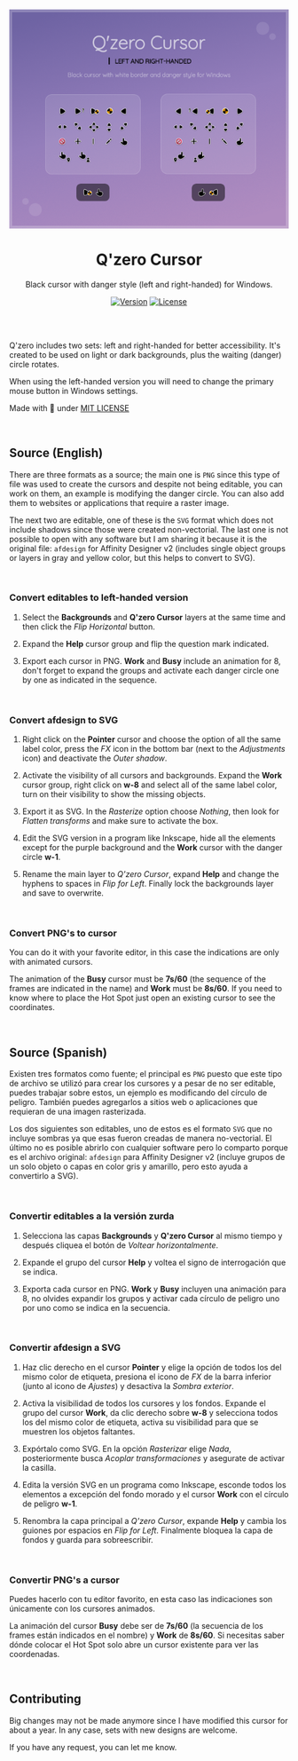 </br>
<p align="center"><a href="#"><img src="set/Preview.png" align="center" alt="Drop Icons"/></a></p>
<h1 align="center">Q'zero Cursor</h1>
<p align="center">Black cursor with danger style (left and right-handed) for Windows.</p>
<p align="center">
<a href="#"><img alt="Version" src="https://img.shields.io/badge/Version-1.0-8c79b7?style=flat-square&labelColor=343B45"/></a>
<a href="LICENSE"><img alt="License" src="https://img.shields.io/github/license/genesistoxical/drop-icons?color=8c79b7&label=License&style=flat-square&labelColor=343B45"/></a>
</p>
</br>

</br>

Q'zero includes two sets: left and right-handed for better accessibility. It's created to be used on light or dark backgrounds, plus the waiting (danger) circle rotates.

When using the left-handed version you will need to change the primary mouse button in Windows settings.

Made with 🤍 under [MIT LICENSE](LICENSE)
</br>

</br>

## Source (English)
There are three formats as a source; the main one is `PNG` since this type of file was used to create the cursors and despite not being editable, you can work on them, an example is modifying the danger circle. You can also add them to websites or applications that require a raster image.

The next two are editable, one of these is the `SVG` format which does not include shadows since those were created non-vectorial. The last one is not possible to open with any software but I am sharing it because it is the original file: `afdesign` for Affinity Designer v2 (includes single object groups or layers in gray and yellow color, but this helps to convert to SVG).

</br>

### Convert editables to left-handed version

1. Select the **Backgrounds** and **Q'zero Cursor** layers at the same time and then click the *Flip Horizontal* button.

2. Expand the **Help** cursor group and flip the question mark indicated.

3. Export each cursor in PNG. **Work** and **Busy** include an animation for 8, don't forget to expand the groups and activate each danger circle one by one as indicated in the sequence.

</br>

### Convert afdesign to SVG

1. Right click on the **Pointer** cursor and choose the option of all the same label color, press the *FX* icon in the bottom bar (next to the *Adjustments* icon) and deactivate the *Outer shadow*.

2. Activate the visibility of all cursors and backgrounds. Expand the **Work** cursor group, right click on **w-8** and select all of the same label color, turn on their visibility to show the missing objects.

4. Export it as SVG. In the *Rasterize* option choose *Nothing*, then look for *Flatten transforms* and make sure to activate the box.

5. Edit the SVG version in a program like Inkscape, hide all the elements except for the purple background and the **Work** cursor with the danger circle **w-1**.

6. Rename the main layer to *Q'zero Cursor*, expand **Help** and change the hyphens to spaces in *Flip for Left*. Finally lock the backgrounds layer and save to overwrite.

</br>

### Convert PNG's to cursor

You can do it with your favorite editor, in this case the indications are only with animated cursors.

The animation of the **Busy** cursor must be **7s/60** (the sequence of the frames are indicated in the name) and **Work** must be **8s/60**. If you need to know where to place the Hot Spot just open an existing cursor to see the coordinates.
</br>

</br>

## Source (Spanish)
Existen tres formatos como fuente; el principal es `PNG` puesto que este tipo de archivo se utilizó para crear los cursores y a pesar de no ser editable, puedes trabajar sobre estos, un ejemplo es modificando del círculo de peligro. También puedes agregarlos a sitios web o aplicaciones que requieran de una imagen rasterizada.

Los dos siguientes son editables, uno de estos es el formato `SVG` que no incluye sombras ya que esas fueron creadas de manera no-vectorial. El último no es posible abrirlo con cualquier software pero lo comparto porque es el archivo original: `afdesign` para Affinity Designer v2 (incluye grupos de un solo objeto o capas en color gris y amarillo, pero esto ayuda a convertirlo a SVG).

</br>

### Convertir editables a la versión zurda

1. Selecciona las capas **Backgrounds** y **Q'zero Cursor** al mismo tiempo y después cliquea el botón de *Voltear horizontalmente*.

2. Expande el grupo del cursor **Help** y voltea el signo de interrogación que se indica.

3. Exporta cada cursor en PNG. **Work** y **Busy** incluyen una animación para 8, no olvides expandir los grupos y activar cada círculo de peligro uno por uno como se indica en la secuencia.

</br>

### Convertir afdesign a SVG

1. Haz clic derecho en el cursor **Pointer** y elige la opción de todos los del mismo color de etiqueta, presiona el icono de *FX* de la barra inferior (junto al icono de *Ajustes*) y desactiva la *Sombra exterior*.

2. Activa la visibilidad de todos los cursores y los fondos. Expande el grupo del cursor **Work**, da clic derecho sobre **w-8** y selecciona todos los del mismo color de etiqueta, activa su visibilidad para que se muestren los objetos faltantes.

4. Expórtalo como SVG. En la opción *Rasterizar* elige *Nada*, posteriormente busca *Acoplar transformaciones* y asegurate de activar la casilla.

5. Edita la versión SVG en un programa como Inkscape, esconde todos los elementos a excepción del fondo morado y el cursor **Work** con el círculo de peligro **w-1**.

6. Renombra la capa principal a *Q'zero Cursor*, expande **Help** y cambia los guiones por espacios en *Flip for Left*. Finalmente bloquea la capa de fondos y guarda para sobreescribir.

</br>

### Convertir PNG's a cursor

Puedes hacerlo con tu editor favorito, en esta caso las indicaciones son únicamente con los cursores animados.

La animación del cursor **Busy** debe ser de **7s/60** (la secuencia de los frames están indicados en el nombre) y **Work** de **8s/60**. Si necesitas saber dónde colocar el Hot Spot solo abre un cursor existente para ver las coordenadas.
</br>

</br>

## Contributing
Big changes may not be made anymore since I have modified this cursor for about a year. In any case, sets with new designs are welcome.

If you have any request, you can let me know.
